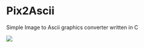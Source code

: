 # Pix2Ascii
Simple Image to Ascii graphics converter written in C


![](https://raw.githubusercontent.com/Blackdeer1524/Pix2Ascii/master/Media/CurrentProjectState.gif)
